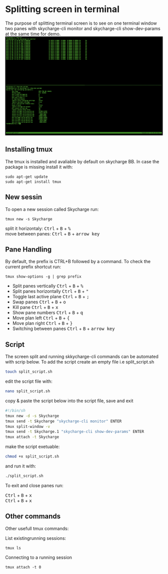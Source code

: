 # Splitting screen in terminal
The purpose of splitting terminal screen is to see on one terminal window two panes with skycharge-cli monitor and skycharge-cli show-dev-params at the same time for demo.
![tmux-screen-split](assets/tmux.png)

## Installing tmux
The tmux is installed and avaliable by default on skycharge BB. In case the package is missing install it with:
```shell
sudo apt-get update
sudo apt-get install tmux
```

## New sessin
To open a new session called Skycharge run:
```shell
tmux new -s Skycharge
```
split it horizontaly: <kbd>Ctrl</kbd> + <kbd>B</kbd> + <kbd>%</kbd>\
move between panes: <kbd>Ctrl</kbd> + <kbd>B</kbd> + <kbd>arrow key</kbd>

## Pane Handling
By default, the prefix is CTRL+B followed by a command.
To check the current prefix shortcut run:
```shell
tmux show-options -g | grep prefix
```

- Split panes vertically	<kbd>Ctrl</kbd> + <kbd>B</kbd> + <kbd>%</kbd>
- Split panes horizontally    <kbd>Ctrl</kbd> + <kbd>B</kbd> + <kbd>"</kbd>
- Toggle last active plane	<kbd>Ctrl</kbd> + <kbd>B</kbd> + <kbd>;</kbd>
- Swap panes	<kbd>Ctrl</kbd> + <kbd>B</kbd> + <kbd>o</kbd>
- Kill pane	<kbd>Ctrl</kbd> + <kbd>B</kbd> + <kbd>x</kbd>
- Show pane numbers	<kbd>Ctrl</kbd> + <kbd>B</kbd> + <kbd>q</kbd>
- Move plan left	<kbd>Ctrl</kbd> + <kbd>B</kbd> + <kbd>{</kbd>
- Move plan right	<kbd>Ctrl</kbd> + <kbd>B</kbd> + <kbd>}</kbd>
- Switching between panes	<kbd>Ctrl</kbd> + <kbd>B</kbd> + <kbd>arrow key</kbd>

## Script
The screen split and running skkycharge-cli commands can be automated with scrip below.
To add the script create an empty file i.e split_script.sh
```bash
touch split_script.sh
```
edit the script file with:
```bash
nano split_script.sh
```

copy & paste the script below into the script file, save and exit

```bash
#!/bin/sh
tmux new -d -s Skycharge
tmux send -t Skycharge "skycharge-cli monitor" ENTER
tmux split-window -v
tmux send -t Skycharge.1 "skycharge-cli show-dev-params" ENTER
tmux attach -t Skycharge
```

make the script exetuable:
```bash
chmod +x split_script.sh
```

and run it with:
```bash
./split_script.sh
```

To exit and close panes run:

<kbd>Ctrl</kbd> + <kbd>B</kbd> + <kbd>x</kbd>\
<kbd>Ctrl</kbd> + <kbd>B</kbd> + <kbd>x</kbd>

## Other commands

Other usefull tmux commands:

List existingrunning sessions:
```shell
tmux ls
```
Connecting to a running session
```shell
tmux attach -t 0
```